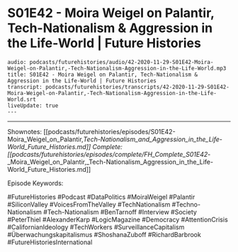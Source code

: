 # S01E42 - Moira Weigel on Palantir, Tech-Nationalism & Aggression in the Life-World | Future Histories

```audio-note
audio: podcasts/futurehistories/audio/42-2020-11-29-S01E42-Moira-Weigel-on-Palantir,-Tech-Nationalism-Aggression-in-the-Life-World.mp3
title: S01E42 - Moira Weigel on Palantir, Tech-Nationalism & Aggression in the Life-World | Future Histories
transcript: podcasts/futurehistories/transcripts/42-2020-11-29-S01E42-Moira-Weigel-on-Palantir,-Tech-Nationalism-Aggression-in-the-Life-World.srt
liveUpdate: true
---

```
---

Shownotes: [[podcasts/futurehistories/episodes/S01E42-Moira_Weigel_on_Palantir,_Tech-Nationalism_and_Aggression_in_the_Life-World_Future_Histories.md]]
Complete: [[podcasts/futurehistories/episodes/complete/FH_Complete_S01E42_-_Moira_Weigel_on_Palantir,_Tech-Nationalism_Aggression_in_the_Life-World_Future_Histories.md]]


Episode Keywords:

#FutureHistories #Podcast #DataPolitics #MoiraWeigel #Palantir #SiliconValley #VoicesFromTheValley #TechNationalism #Techno-Nationalism #Tech-Nationalism #BenTarnoff #Interview #Society #PeterThiel #AlexanderKarp #LogicMagazine #Democracy #AttentionCrisis #CalifornianIdeology #TechWorkers #SurveillanceCapitalism #Überwachungskapitalismus #ShoshanaZuboff #RichardBarbrook #FutureHistoriesInternational
